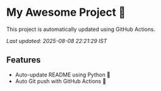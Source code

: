 # My Awesome Project 🚀

This project is automatically updated using GitHub Actions.

_Last updated: 2025-08-08 22:21:29 IST_

## Features
- Auto-update README using Python 🐍
- Auto Git push with GitHub Actions 🤖
